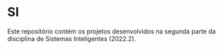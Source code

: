 # SI
Este repositório contém os projetos desenvolvidos na segunda parte da disciplina de Sistemas Inteligentes (2022.2). 

